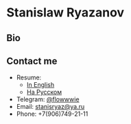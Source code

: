 # Stanislaw Ryazanov

## Bio

## Contact me
- Resume:
  - [In English]()
  - [На Русском](cv_ru.pdf)
- Telegram: [@flowwwie](https://t.me/flowwwie)
- Email: [stanisryaz@ya.ru](mailto:{stanisryaz@ya.ru})
- Phone: +7(906)749-21-11
<!--
**extracheesypizza/extracheesypizza** is a ✨ _special_ ✨ repository because its `README.md` (this file) appears on your GitHub profile.

Here are some ideas to get you started:

- 🔭 I’m currently working on ...
- 🌱 I’m currently learning ...
- 👯 I’m looking to collaborate on ...
- 🤔 I’m looking for help with ...
- 💬 Ask me about ...
- 📫 How to reach me: ...
- 😄 Pronouns: ...
- ⚡ Fun fact: ...
-->
